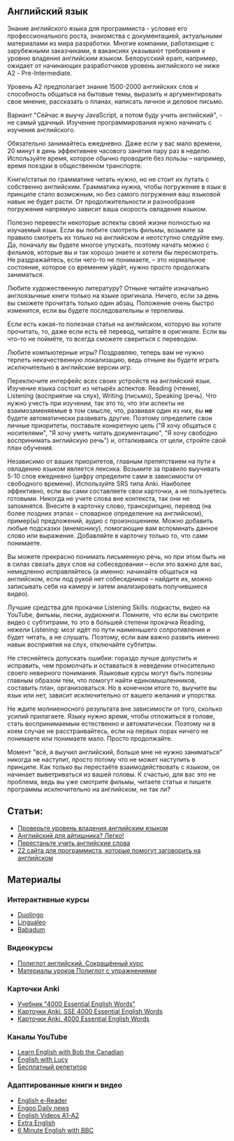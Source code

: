 ## Английский язык

Знание английского языка для программиста - условие его профессионального роста, знакомства с документацией, актуальными материалами из мира разработки. Многие компании, работающие с зарубежными заказчиками, в вакансиях указывают требования к уровню владения английским языком. Белорусский epam, например, ожидает от начинающих разработчиков уровень английского не ниже А2 - Pre-Intermediate.

Уровень А2 предполагает знание 1500-2000 английских слов и способность общаться на бытовые темы, выразить и аргументировать свое мнение, рассказать о планах, написать личное и деловое письмо.

Вариант "Сейчас я выучу JavaScript, а потом буду учить английский", - не самый удачный. Изучение программирования нужно начинать с изучения английского. 

Обязательно занимайтесь ежедневно. Даже если у вас мало времени, 20 минут в день эффективнее часового занятия пару раз в неделю. Используйте время, которое обычно проводите без пользы – например, время поездки в общественном транспорте.

Книги/статьи по грамматике читать нужно, но не стоит их путать с собственно английским. Грамматика нужна, чтобы погружение в язык в принципе стало возможным, но без самого погружения ваш языковой навык не будет расти. От продолжительности и разнообразия погружения напрямую зависит ваша скорость овладения языком.

Полезно перевести некоторые аспекты своей жизни полностью на изучаемый язык. Если вы любите смотреть фильмы, возьмите за правило смотреть их только на английском и неотступно следуйте ему. Да, поначалу вы будете многое упускать, поэтому начать можно с фильмов, которые вы и так хорошо знаете и хотели бы пересмотреть. Не раздражайтесь, если чего-то не понимаете, – это нормальное состояние, которое со временем уйдёт, нужно просто продолжать заниматься.

Любите художественную литературу? Отныне читайте изначально англоязычные книги только на языке оригинала. Ничего, если за день вы сможете прочитать только один абзац. Положение очень быстро изменится, если вы будете последовательны и терпеливы.

Если есть какая-то полезная статья на английском, которую вы хотите прочитать, то, даже если есть её перевод, читайте в оригинале. Если вы что-то не поймёте, то всегда сможете свериться с переводом.

Любите компьютерные игры? Поздравляю, теперь вам не нужно терпеть некачественную локализацию, ведь отныне вы будете играть исключительно в английские версии игр.

Переключите интерфейс всех своих устройств на английский язык.
Изучение языка состоит из четырёх аспектов: Reading (чтение), Listening (восприятие на слух), Writing (письмо), Speaking (речь). Что нужно учесть при изучении, так это то, что эти аспекты не взаимозаменяемые в том смысле, что, развивая один из них, вы **не** будете автоматически развивать другие. Поэтому определите свои личные приоритеты, поставьте конкретную цель ("Я хочу общаться с носителями", "Я хочу уметь читать документацию", "Я хочу свободно воспринимать английскую речь") и, отталкиваясь от цели, стройте свой план обучения.

Независимо от ваших приоритетов, главным препятствием на пути к овладению языком является лексика. Возьмите за правило выучивать 5-10 слов ежедневно (цифру определите сами в зависимости от свободного времени). Используйте SRS типа Anki. Наиболее эффективно, если вы сами составляете свои карточки, а не пользуетесь готовыми. Никогда не учите слова вне контекста, так они не запомнятся. Внесите в карточку слово, транскрипцию, перевод (на более поздних этапах – словарное определение на английском), пример(ы) предложений, аудио с произношением. Можно добавить любые подсказки (мнемонику), помогающие вам вспоминать данное слово или выражение. Добавляйте в карточку только то, что сами понимаете.

Вы можете прекрасно понимать письменную речь, но при этом быть не в силах связать двух слов на собеседовании – если это важно для вас, немедленно исправляйтесь (а именно: начинайте общаться на английском, если под рукой нет собеседников – найдите их, можно записывать себя на камеру и затем анализировать получившиеся видео).

Лучшие средства для прокачки Listening Skills: подкасты, видео на YouTube, фильмы, песни, аудиокниги. Помните, что если вы смотрите видео с субтитрами, то это в большей степени прокачка Reading, нежели Listening: мозг идёт по пути наименьшего сопротивления и будет читать, а не слушать. Поэтому, если вам важно развить именно навык восприятия на слух, отключайте субтитры.

Не стесняйтесь допускать ошибки: гораздо лучше допустить и исправить, чем промолчать и оставаться в неведении относительно своего неверного понимания.
Языковые курсы могут быть полезны главным образом тем, что помогут найти единомышленников, составить план, организоваться. Но в конечном итоге то, выучите вы язык или нет, зависит исключительно от вашего желания и упорства.

Не ждите молниеносного результата вне зависимости от того, сколько усилий прилагаете. Языку нужно время, чтобы отложиться в голове, стать воспринимаемым естественно и автоматически. Поэтому ни в коем случае не расстраивайтесь, если на первых порах ничего не понимаете или понимаете мало. Просто продолжайте.

Момент "всё, я выучил английский, больше мне не нужно заниматься" никогда не наступит, просто потому что не может наступить в принципе. Как только вы перестаёте взаимодействовать с языком, он начинает выветриваться из вашей головы. К счастью, для вас это не проблема, ведь вы уже смотрите фильмы, читаете статьи и пишете программы исключительно на английском, не так ли? 

## Статьи:

- [Проверьте уровень владения английским языком](https://www.efset.org/ru/free-english-test/)
- [Английский для айтишника? Легко!](https://habr.com/ru/post/130208/)
- [Перестаньте учить английские слова](https://habr.com/ru/post/172873/)
- [22 сайта для программиста, которые помогут заговорить на английском](https://habr.com/ru/post/464457/)

## Материалы
### Интерактивные курсы
- [Duolingo](https://ru.duolingo.com/)
- [Lingualeo](https://lingualeo.com/ru)
- [Babadum](https://babadum.com/)

### Видеокурсы
- [Полиглот английский. Сокращённый курс](https://www.youtube.com/playlist?list=PL66DIGaegedqVBwaauzKVk7DNqIFaXrN_)
- [Материалы уроков Полиглот с упражнениями](https://www.english-polyglot.com/)

### Карточки Anki
- [Учебник "4000 Essential English Words"](https://www.essentialenglish.review/apps/4000-essential-english-words-1/unit-1-the-lion-and-the-rabbit/#0)
- [Карточки Anki. SSE 4000 Essential English Words](https://ankiweb.net/shared/info/317970103)
- [Карточки Anki. 4000 Essential English Words](https://ankiweb.net/shared/info/1104981491)

### Каналы YouTube 
- [Learn English with Bob the Canadian](https://www.youtube.com/channel/UCZJJTxA36ZPNTJ1WFIByaeA)
- [English with Lucy](https://www.youtube.com/c/EnglishwithLucy)
- [Бесплатный репетитор](https://www.youtube.com/channel/UCcnjJu-ejZlLaz-OwpBd7dQ)

### Адаптированные книги и видео
- [English e-Reader](https://english-e-reader.net/)
- [Engoo Daily news](https://engoo.com/app/daily-news)
- [English Videos A1-A2](https://www.youtube.com/playlist?list=PLfFN2W7YMYBQW5jNxedDsPX1_w0u70N09)
- [Extra English](https://www.youtube.com/playlist?list=PLQziPRNOSqdIm3clqE0MTvabhCd0-2R1A)
- [6 Minute English with BBC](https://www.bbc.co.uk/learningenglish/russian/features/6-minute-english)
